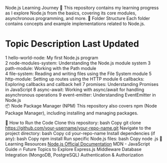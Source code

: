Node.js Learning Journey 🚀
This repository contains my learning progress as I explore Node.js from the basics, covering its core modules, asynchronous programming, and more.
📂 Folder Structure
Each folder contains concepts and example implementations related to Node.js.

#	Topic	Description	Last Updated
1	hello-world-node: My first Node.js program	
2	node-modules-system: Understanding the Node.js module system
3	path-module: Working with the Path module	
4	file-system:	Reading and writing files using the File System module
5	http-module:	Setting up routes using the HTTP module	
6	callbacks: Exploring callbacks and callback hell
7	promises:	Understanding Promises in JavaScript
8	async-await:	Working with async/await for handling asynchronous operations
9	event-emitter:	Understanding EventEmitter in Node.js	
📦 Node Package Manager (NPM)
This repository also covers npm (Node Package Manager), including installing and managing packages.

🚀 How to Run the Code
Clone this repository:
bash
Copy
git clone https://github.com/your-username/your-repo-name.git
Navigate to the project directory:
bash
Copy
cd your-repo-name
Install dependencies (if any):
bash
Copy
npm install
Run specific Node.js files:
bash
Copy
node <filename>.js
📌 Learning Resources
[Node.js Official Documentation](url)
MDN - JavaScript Guide
🔥 Future Topics to Explore
Express.js
Middleware
Database Integration (MongoDB, PostgreSQL)
Authentication & Authorization
